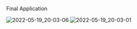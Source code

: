 Final Application

![2022-05-19_20-03-06](https://user-images.githubusercontent.com/93527566/169357385-3b953b7d-512b-4b84-a0a5-96307fc183dc.png)
![2022-05-19_20-03-01](https://user-images.githubusercontent.com/93527566/169357389-df5ce395-d12f-43de-a487-0b24fdf0e835.png)
